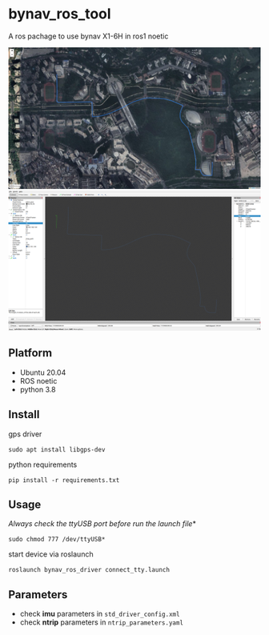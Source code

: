 # bynav_ros_tool
A ros pachage to use bynav X1-6H in ros1 noetic 

![](bynav_tools/src/test.png)
![](bynav_tools/src/rviz.png)

## Platform
- Ubuntu 20.04
- ROS noetic
- python 3.8

## Install

gps driver
```shell
sudo apt install libgps-dev
```

python requirements
```shell
pip install -r requirements.txt
```

## Usage

**Always check the ttyUSB* port before run the launch file**
```
sudo chmod 777 /dev/ttyUSB*
```

start device via roslaunch

```shell
roslaunch bynav_ros_driver connect_tty.launch
```

## Parameters

- check **imu** parameters in `std_driver_config.xml`
- check **ntrip** parameters in `ntrip_parameters.yaml` 